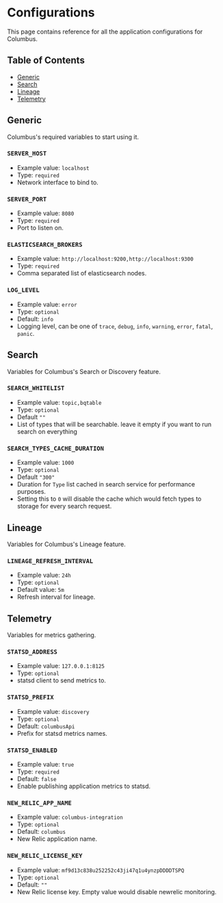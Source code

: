 # Configurations

This page contains reference for all the application configurations for Columbus.

## Table of Contents

* [Generic](configuration.md#-generic)
* [Search](configuration.md#-search)
* [Lineage](configuration.md#-lineage)
* [Telemetry](configuration.md#-telemetry)

## Generic

Columbus's required variables to start using it.

### `SERVER_HOST`

* Example value: `localhost`
* Type: `required`
* Network interface to bind to.

### `SERVER_PORT`

* Example value: `8080`
* Type: `required`
* Port to listen on.

### `ELASTICSEARCH_BROKERS`

* Example value: `http://localhost:9200,http://localhost:9300`
* Type: `required`
* Comma separated list of elasticsearch nodes.

### `LOG_LEVEL`

* Example value: `error`
* Type: `optional`
* Default: `info`
* Logging level, can be one of `trace`, `debug`, `info`, `warning`, `error`, `fatal`, `panic`.

## Search

Variables for Columbus's Search or Discovery feature.

### `SEARCH_WHITELIST`

* Example value: `topic,bqtable`
* Type: `optional`
* Default `""`
* List of types that will be searchable. leave it empty if you want to run search on everything

### `SEARCH_TYPES_CACHE_DURATION`

* Example value: `1000`
* Type: `optional`
* Default `"300"`
* Duration for `Type` list cached in search service for performance purposes.
* Setting this to `0` will disable the cache which would fetch types to storage for every search request.

## Lineage

Variables for Columbus's Lineage feature.

### `LINEAGE_REFRESH_INTERVAL`

* Example value: `24h`
* Type: `optional`
* Default value: `5m`
* Refresh interval for lineage.

## Telemetry

Variables for metrics gathering.

### `STATSD_ADDRESS`

* Example value: `127.0.0.1:8125`
* Type: `optional`
* statsd client to send metrics to.

### `STATSD_PREFIX`

* Example value: `discovery`
* Type: `optional`
* Default: `columbusApi`
* Prefix for statsd metrics names.

### `STATSD_ENABLED`

* Example value: `true`
* Type: `required`
* Default: `false`
* Enable publishing application metrics to statsd.

### `NEW_RELIC_APP_NAME`

* Example value: `columbus-integration`
* Type: `optional`
* Default: `columbus`
* New Relic application name.

### `NEW_RELIC_LICENSE_KEY`

* Example value: `mf9d13c838u252252c43ji47q1u4ynzpDDDDTSPQ`
* Type: `optional`
* Default: `""`
* New Relic license key. Empty value would disable newrelic monitoring.

